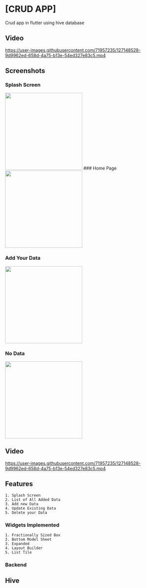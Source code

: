 # [CRUD APP]
Crud app in flutter using hive database
## Video
https://user-images.githubusercontent.com/71957235/127148528-9d9962ed-658d-4a75-b13e-54ed327e83c5.mp4
## Screenshots
### Splash Screen
<img src = "https://user-images.githubusercontent.com/71957235/127143031-87f37b4b-1418-4e4b-9ced-074b468ccc90.png" width =250>
### Home Page
<img src="https://user-images.githubusercontent.com/71957235/127143082-4b278d5b-415b-4a60-84a5-1b12ab31f2c4.png" width=250>

### Add Your Data
<img src="https://user-images.githubusercontent.com/71957235/127143182-a26d77d6-fc4c-41d3-ae63-d78a4867fa83.png" width=250>

### No Data
<img src="https://user-images.githubusercontent.com/71957235/127143277-99a408ac-3b6a-4a96-ab09-ce4f670b4f4b.png" width=250>

## Video
https://user-images.githubusercontent.com/71957235/127148528-9d9962ed-658d-4a75-b13e-54ed327e83c5.mp4
## Features
```
1. Splash Screen
2. List of All Added Data
3. Add new Data
4. Update Existing Data
5. Delete your Data
```
### Widgets Implemented
```
1. Fractionally Sized Box
2. Bottom Model Sheet
3. Expanded
4. Layout Builder
5. List Tile
```
### Backend
## Hive